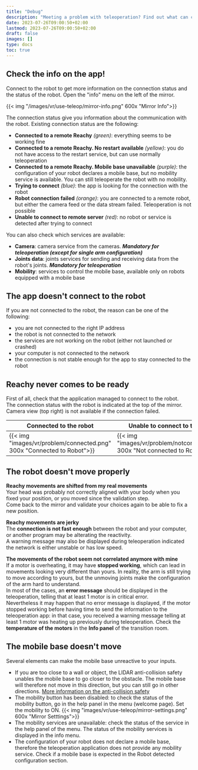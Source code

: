 ```yaml
---
title: "Debug"
description: "Meeting a problem with teleoperation? Find out what can cause this and how to resolve the situation by yourself"
date: 2023-07-26T09:00:50+02:00
lastmod: 2023-07-26T09:00:50+02:00
draft: false
images: []
type: docs
toc: true
---
```


## Check the info on the app!
Connect to the robot to get more information on the connection status and the status of the robot. Open the "info" menu on the left of the mirror.

{{< img "/images/vr/use-teleop/mirror-info.png" 600x "Mirror Info">}}

The connection status give you information about the communication with the robot. Existing connection status are the following:
* **Connected to a remote Reachy** *(green)*: everything seems to be working fine
* **Connected to a remote Reachy. No restart available** *(yellow)*: you do not have access to the restart service, but can use normally teleoperation
* **Connected to a remote Reachy. Mobile base unavailable** *(purple)*: the configuration of your robot declares a mobile base, but no mobility service is available. You can still teleoperate the robot with no mobility.
* **Trying to connect** *(blue)*: the app is looking for the connection with the robot
* **Robot connection failed** *(orange)*: you are connected to a remote robot, but either the camera feed or the data stream failed. Teleoperation is not possible
* **Unable to connect to remote server** *(red)*: no robot or service is detected after trying to connect

You can also check which services are available:
* **Camera**: camera service from the cameras. ***Mandatory for teleoperation (except for single arm configuration)***
* **Joints data**: joints services for sending and receiving data from the robot's joints. ***Mandatory for teleoperation***
* **Mobility**: services to control the mobile base, available only on robots equipped with a mobile base

## The app doesn't connect to the robot

If you are not connected to the robot, the reason can be one of the following:
* you are not connected to the right IP address
* the robot is not connected to the network
* the services are not working on the robot (either not launched or crashed)
* your computer is not connected to the network
* the connection is not stable enough for the app to stay connected to the robot

## Reachy never comes to be ready

First of all, check that the application managed to connect to the robot.  
The connection status with the robot is indicated at the top of the mirror.
Camera view (top right) is not available if the connection failed.

|Connected to the robot|Unable to connect to the robot|
|----------------------|------------------------------|
|{{< img "images/vr/problem/connected.png" 300x "Connected to Robot">}}| {{< img "images/vr/problem/notconnected.png" 300x "Not connected to Robot">}}|


## The robot doesn't move properly
**Reachy movements are shifted from my real movements**  
Your head was probably not correctly aligned with your body when you fixed your position, or you moved since the validation step.  
Come back to the mirror and validate your choices again to be able to fix a new position.  

**Reachy movements are jerky**  
The **connection is not fast enough** between the robot and your computer, or another program may be alterating the reactivity.  
A warning message may also be displayed during teleoperation indicated the network is either unstable or has low speed.

**The movements of the robot seem not correlated anymore with mine**  
If a motor is overheating, it may have **stopped working**, which can lead in movements looking very different than yours. In reality, the arm is still trying to move according to yours, but the unmoving joints make the configuration of the arm hard to understand.  
In most of the cases, an **error message** should be displayed in the teleoperation, telling that at least 1 motor is in critical error.  
Nevertheless it may happen that no error message is displayed, if the motor stopped working before having time to send the information to the teleoperation app: in that case, you received a warning message telling at least 1 motor was heating up previously during teleoperation. Check the **temperature of the motors** in the **Info panel** of the transition room.

## The mobile base doesn't move
Several elements can make the mobile base unreactive to your inputs.  
* If you are too close to a wall or object, the LIDAR anti-collision safety unables the mobile base to go closer to the obstacle. The mobile base will therefore not move in this direction, but you can still go in other directions. [More information on the anti-collision safety](https://docs.pollen-robotics.com/sdk/mobile-base/safety/)
* The mobility button has been disabled: to check the status of the mobility button, go in the help panel in the menu (welcome page). Set the mobility to ON.
{{< img "images/vr/use-teleop/mirror-settings.png" 600x "Mirror Setttings">}}
* The mobility services are unavailable: check the status of the service in the help panel of the menu. The status of the mobility services is displayed in the info menu. 
* The configuration of your robot does not declare a mobile base, therefore the teleoperation application does not provide any mobility service. Check if a mobile base is expected in the Robot detected configuration section.

